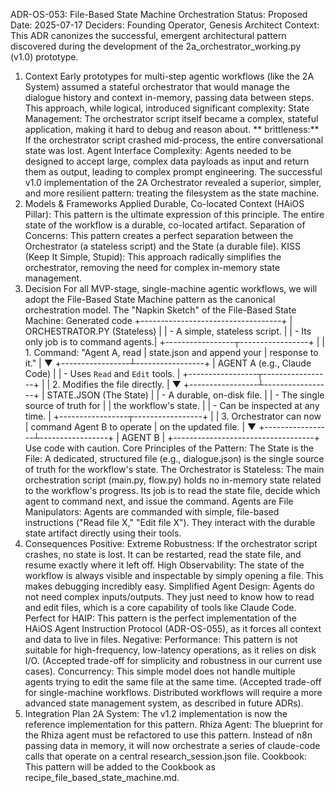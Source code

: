 ADR-OS-053: File-Based State Machine Orchestration
Status: Proposed
Date: 2025-07-17
Deciders: Founding Operator, Genesis Architect
Context: This ADR canonizes the successful, emergent architectural pattern discovered during the development of the 2a_orchestrator_working.py (v1.0) prototype.
1. Context
Early prototypes for multi-step agentic workflows (like the 2A System) assumed a stateful orchestrator that would manage the dialogue history and context in-memory, passing data between steps. This approach, while logical, introduced significant complexity:
State Management: The orchestrator script itself became a complex, stateful application, making it hard to debug and reason about.
** brittleness:** If the orchestrator script crashed mid-process, the entire conversational state was lost.
Agent Interface Complexity: Agents needed to be designed to accept large, complex data payloads as input and return them as output, leading to complex prompt engineering.
The successful v1.0 implementation of the 2A Orchestrator revealed a superior, simpler, and more resilient pattern: treating the filesystem as the state machine.
2. Models & Frameworks Applied
Durable, Co-located Context (HAiOS Pillar): This pattern is the ultimate expression of this principle. The entire state of the workflow is a durable, co-located artifact.
Separation of Concerns: This pattern creates a perfect separation between the Orchestrator (a stateless script) and the State (a durable file).
KISS (Keep It Simple, Stupid): This approach radically simplifies the orchestrator, removing the need for complex in-memory state management.
3. Decision
For all MVP-stage, single-machine agentic workflows, we will adopt the File-Based State Machine pattern as the canonical orchestration model.
The "Napkin Sketch" of the File-Based State Machine:
Generated code
+-----------------------------------+
|   ORCHESTRATOR.PY (Stateless)     |
| - A simple, stateless script.     |
| - Its only job is to command agents.|
+-----------------┬-----------------+
                  |
                  | 1. Command: "Agent A, read
                  |    state.json and append your
                  |    response to it."
                  |
                  ▼
+-----------------┴-----------------+
|   AGENT A (e.g., Claude Code)     |
| - Uses `Read` and `Edit` tools.   |
+-----------------┬-----------------+
                  |
                  | 2. Modifies the file directly.
                  |
                  ▼
+-----------------┴-----------------+
|      STATE.JSON (The State)       |
| - A durable, on-disk file.        |
| - The single source of truth for  |
|   the workflow's state.           |
| - Can be inspected at any time.   |
+-----------------┬-----------------+
                  |
                  | 3. Orchestrator can now
                  |    command Agent B to operate
                  |    on the updated file.
                  |
                  ▼
+-----------------┴-----------------+
|   AGENT B                         |
+-----------------------------------+
Use code with caution.
Core Principles of the Pattern:
The State is the File: A dedicated, structured file (e.g., dialogue.json) is the single source of truth for the workflow's state.
The Orchestrator is Stateless: The main orchestration script (main.py, flow.py) holds no in-memory state related to the workflow's progress. Its job is to read the state file, decide which agent to command next, and issue the command.
Agents are File Manipulators: Agents are commanded with simple, file-based instructions ("Read file X," "Edit file X"). They interact with the durable state artifact directly using their tools.
4. Consequences
Positive:
Extreme Robustness: If the orchestrator script crashes, no state is lost. It can be restarted, read the state file, and resume exactly where it left off.
High Observability: The state of the workflow is always visible and inspectable by simply opening a file. This makes debugging incredibly easy.
Simplified Agent Design: Agents do not need complex inputs/outputs. They just need to know how to read and edit files, which is a core capability of tools like Claude Code.
Perfect for HAIP: This pattern is the perfect implementation of the HAiOS Agent Instruction Protocol (ADR-OS-055), as it forces all context and data to live in files.
Negative:
Performance: This pattern is not suitable for high-frequency, low-latency operations, as it relies on disk I/O. (Accepted trade-off for simplicity and robustness in our current use cases).
Concurrency: This simple model does not handle multiple agents trying to edit the same file at the same time. (Accepted trade-off for single-machine workflows. Distributed workflows will require a more advanced state management system, as described in future ADRs).
5. Integration Plan
2A System: The v1.2 implementation is now the reference implementation for this pattern.
Rhiza Agent: The blueprint for the Rhiza agent must be refactored to use this pattern. Instead of n8n passing data in memory, it will now orchestrate a series of claude-code calls that operate on a central research_session.json file.
Cookbook: This pattern will be added to the Cookbook as recipe_file_based_state_machine.md.